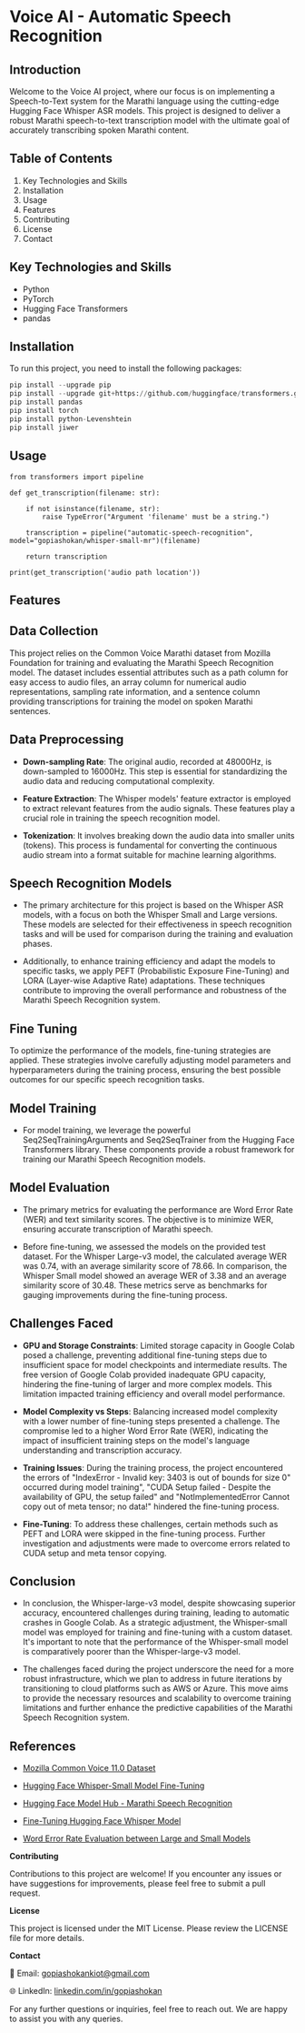 # Voice AI - Automatic Speech Recognition

## Introduction

Welcome to the Voice AI project, where our focus is on implementing a Speech-to-Text system for the Marathi language using the cutting-edge Hugging Face Whisper ASR models. This project is designed to deliver a robust Marathi speech-to-text transcription model with the ultimate goal of accurately transcribing spoken Marathi content.


## Table of Contents

1. Key Technologies and Skills
2. Installation
3. Usage
4. Features
5. Contributing
6. License
7. Contact


## Key Technologies and Skills

- Python
- PyTorch
- Hugging Face Transformers
- pandas


## Installation

To run this project, you need to install the following packages:

```python
pip install --upgrade pip
pip install --upgrade git+https://github.com/huggingface/transformers.git accelerate datasets transformers soundfile librosa evaluate tensorboard
pip install pandas
pip install torch
pip install python-Levenshtein
pip install jiwer
```

## Usage

```
from transformers import pipeline

def get_transcription(filename: str):

    if not isinstance(filename, str):
        raise TypeError("Argument 'filename' must be a string.")
    
    transcription = pipeline("automatic-speech-recognition", model="gopiashokan/whisper-small-mr")(filename)

    return transcription

print(get_transcription('audio path location'))
```


## Features

## Data Collection

This project relies on the Common Voice Marathi dataset from Mozilla Foundation for training and evaluating the Marathi Speech Recognition model. The dataset includes essential attributes such as a path column for easy access to audio files, an array column for numerical audio representations, sampling rate information, and a sentence column providing transcriptions for training the model on spoken Marathi sentences.


## Data Preprocessing

- **Down-sampling Rate**: The original audio, recorded at 48000Hz, is down-sampled to 16000Hz. This step is essential for standardizing the audio data and reducing computational complexity.

- **Feature Extraction**: The Whisper models' feature extractor is employed to extract relevant features from the audio signals. These features play a crucial role in training the speech recognition model.

- **Tokenization**: It involves breaking down the audio data into smaller units (tokens). This process is fundamental for converting the continuous audio stream into a format suitable for machine learning algorithms.


## Speech Recognition Models

- The primary architecture for this project is based on the Whisper ASR models, with a focus on both the Whisper Small and Large versions. These models are selected for their effectiveness in speech recognition tasks and will be used for comparison during the training and evaluation phases.

- Additionally, to enhance training efficiency and adapt the models to specific tasks, we apply PEFT (Probabilistic Exposure Fine-Tuning) and LORA (Layer-wise Adaptive Rate) adaptations. These techniques contribute to improving the overall performance and robustness of the Marathi Speech Recognition system.


## Fine Tuning
To optimize the performance of the models, fine-tuning strategies are applied. These strategies involve carefully adjusting model parameters and hyperparameters during the training process, ensuring the best possible outcomes for our specific speech recognition tasks.


## Model Training

- For model training, we leverage the powerful Seq2SeqTrainingArguments and Seq2SeqTrainer from the Hugging Face Transformers library. These components provide a robust framework for training our Marathi Speech Recognition models.


## Model Evaluation

- The primary metrics for evaluating the performance are Word Error Rate (WER) and text similarity scores. The objective is to minimize WER, ensuring accurate transcription of Marathi speech.

- Before fine-tuning, we assessed the models on the provided test dataset. For the Whisper Large-v3 model, the calculated average WER was 0.74, with an average similarity score of 78.66. In comparison, the Whisper Small model showed an average WER of 3.38 and an average similarity score of 30.48. These metrics serve as benchmarks for gauging improvements during the fine-tuning process.


## Challenges Faced

- **GPU and Storage Constraints**: Limited storage capacity in Google Colab posed a challenge, preventing additional fine-tuning steps due to insufficient space for model checkpoints and intermediate results. The free version of Google Colab provided inadequate GPU capacity, hindering the fine-tuning of larger and more complex models. This limitation impacted training efficiency and overall model performance.

- **Model Complexity vs Steps**: Balancing increased model complexity with a lower number of fine-tuning steps presented a challenge. The compromise led to a higher Word Error Rate (WER), indicating the impact of insufficient training steps on the model's language understanding and transcription accuracy.

- **Training Issues**: During the training process, the project encountered the errors of "IndexError - Invalid key: 3403 is out of bounds for size 0" occurred during model training", "CUDA Setup failed - Despite the availability of GPU, the setup failed" and "NotImplementedError Cannot copy out of meta tensor; no data!" hindered the fine-tuning process.

- **Fine-Tuning**:  To address these challenges, certain methods such as PEFT and LORA were skipped in the fine-tuning process. Further investigation and adjustments were made to overcome errors related to CUDA setup and meta tensor copying.


## Conclusion

- In conclusion, the Whisper-large-v3 model, despite showcasing superior accuracy, encountered challenges during training, leading to automatic crashes in Google Colab. As a strategic adjustment, the Whisper-small model was employed for training and fine-tuning with a custom dataset. It's important to note that the performance of the Whisper-small model is comparatively poorer than the Whisper-large-v3 model.

- The challenges faced during the project underscore the need for a more robust infrastructure, which we plan to address in future iterations by transitioning to cloud platforms such as AWS or Azure. This move aims to provide the necessary resources and scalability to overcome training limitations and further enhance the predictive capabilities of the Marathi Speech Recognition system.


## References

- [Mozilla Common Voice 11.0 Dataset](https://huggingface.co/datasets/mozilla-foundation/common_voice_11_0/viewer/mr)

- [Hugging Face Whisper-Small Model Fine-Tuning](https://huggingface.co/openai/whisper-small)

- [Hugging Face Model Hub - Marathi Speech Recognition](https://huggingface.co/gopiashokan/whisper-small-mr)

- [Fine-Tuning Hugging Face Whisper Model](https://github.com/gopiashokan/Voice-AI-Speech-to-Text-Model/blob/main/Fine_Tuning_Whisper_Small_Model.ipynb)

- [Word Error Rate Evaluation between Large and Small Models](https://github.com/gopiashokan/Voice-AI-Speech-to-Text-Model/blob/main/Base_Model_Word_Error_Rate_Evaluation.ipynb)


**Contributing**

Contributions to this project are welcome! If you encounter any issues or have suggestions for improvements, please feel free to submit a pull request.


**License**

This project is licensed under the MIT License. Please review the LICENSE file for more details.


**Contact**

📧 Email: gopiashokankiot@gmail.com 

🌐 LinkedIn: [linkedin.com/in/gopiashokan](https://www.linkedin.com/in/gopiashokan)

For any further questions or inquiries, feel free to reach out. We are happy to assist you with any queries.
